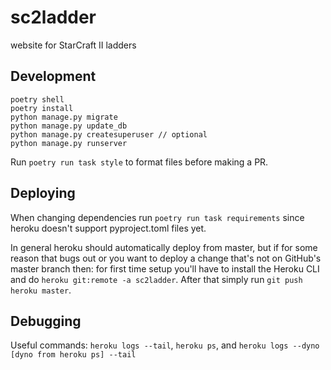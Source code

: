 # sc2ladder
website for StarCraft II ladders


## Development

```
poetry shell
poetry install
python manage.py migrate
python manage.py update_db
python manage.py createsuperuser // optional
python manage.py runserver
```

Run `poetry run task style` to format files before making a PR.

## Deploying

When changing dependencies run `poetry run task requirements` since heroku doesn't
support pyproject.toml files yet.

In general heroku should automatically deploy from master, but if for some
reason that bugs out or you want to deploy a change that's not on GitHub's
master branch then: for first time setup you'll have to install the Heroku
CLI and do `heroku git:remote -a sc2ladder`. After that simply run
`git push heroku master`.


## Debugging

Useful commands: `heroku logs --tail`, `heroku ps`, and `heroku logs --dyno [dyno from heroku ps] --tail
`

